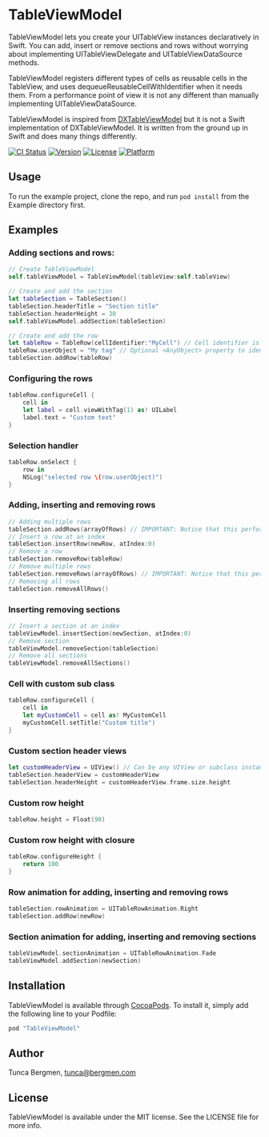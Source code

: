 # TableViewModel
TableViewModel lets you create your UITableView instances declaratively in Swift. You can add, insert or remove sections and rows without worrying about implementing UITableViewDelegate and UITableViewDataSource methods.

TableViewModel registers different types of cells as reusable cells in the TableView, and uses dequeueReusableCellWithIdentifier when it needs them. From a performance point of view it is not any different than manually implementing UITableViewDataSource.

TableViewModel is inspired from [DXTableViewModel](https://github.com/libdx/DXTableViewModel) but it is not a Swift implementation of DXTableViewModel. It is written from the ground up in Swift and does many things differently.

[![CI Status](http://img.shields.io/travis/tbergmen/TableViewModel.svg?style=flat)](https://travis-ci.org/tbergmen/TableViewModel)
[![Version](https://img.shields.io/cocoapods/v/TableViewModel.svg?style=flat)](http://cocoapods.org/pods/TableViewModel)
[![License](https://img.shields.io/cocoapods/l/TableViewModel.svg?style=flat)](http://cocoapods.org/pods/TableViewModel)
[![Platform](https://img.shields.io/cocoapods/p/TableViewModel.svg?style=flat)](http://cocoapods.org/pods/TableViewModel)

## Usage

To run the example project, clone the repo, and run `pod install` from the Example directory first.

## Examples
### Adding sections and rows:
```Swift
// Create TableViewModel
self.tableViewModel = TableViewModel(tableView:self.tableView)

// Create and add the section
let tableSection = TableSection()
tableSection.headerTitle = "Section title"
tableSection.headerHeight = 30
self.tableViewModel.addSection(tableSection)

// Create and add the row
let tableRow = TableRow(cellIdentifier:"MyCell") // Cell identifier is either the reuse identifier of a reusable cell, or name of an XIB file that contains one and only one UITableViewCell object
tableRow.userObject = "My tag" // Optional <AnyObject> property to identify the row later
tableSection.addRow(tableRow)
```

### Configuring the rows
```Swift
tableRow.configureCell {
    cell in
    let label = cell.viewWithTag(1) as! UILabel
    label.text = "Custom text"
}
```

### Selection handler
```Swift
tableRow.onSelect {
    row in
    NSLog("selected row \(row.userObject)")
}
```

### Adding, inserting and removing rows
```Swift
// Adding multiple rows
tableSection.addRows(arrayOfRows) // IMPORTANT: Notice that this performs much faster than inserting a bunch of rows one by one in a loop
// Insert a row at an index
tableSection.insertRow(newRow, atIndex:0)
// Remove a row
tableSection.removeRow(tableRow)
// Remove multiple rows
tableSection.removeRows(arrayOfRows) // IMPORTANT: Notice that this performs much faster than removing a bunch of rows one by one in a loop
// Removing all rows
tableSection.removeAllRows()
```

### Inserting removing sections
```Swift
// Insert a section at an index
tableViewModel.insertSection(newSection, atIndex:0)
// Remove section
tableViewModel.removeSection(tableSection)
// Remove all sections
tableViewModel.removeAllSections()
```

### Cell with custom sub class
```Swift
tableRow.configureCell {
    cell in
    let myCustomCell = cell as! MyCustomCell
    myCustomCell.setTitle("Custom title")
}
```

### Custom section header views
```Swift
let customHeaderView = UIView() // Can be any UIView or subclass instance
tableSection.headerView = customHeaderView
tableSection.headerHeight = customHeaderView.frame.size.height
```

### Custom row height
```Swift
tableRow.height = Float(90)
```

### Custom row height with closure
```Swift
tableRow.configureHeight {
    return 100
}
```

### Row animation for adding, inserting and removing rows
```Swift
tableSection.rowAnimation = UITableRowAnimation.Right
tableSection.addRow(newRow)
```

### Section animation for adding, inserting and removing sections
```Swift
tableViewModel.sectionAnimation = UITableRowAnimation.Fade
tableViewModel.addSection(newSection)
```

## Installation
TableViewModel is available through [CocoaPods](http://cocoapods.org). To install
it, simply add the following line to your Podfile:

```ruby
pod "TableViewModel"
```

## Author
Tunca Bergmen, tunca@bergmen.com

## License
TableViewModel is available under the MIT license. See the LICENSE file for more info.
